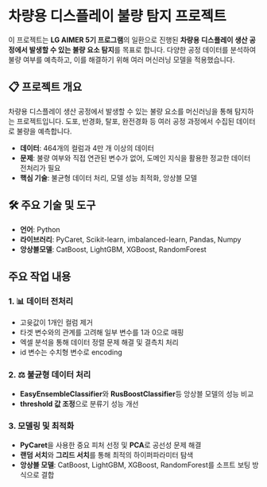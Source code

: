 
#  차량용 디스플레이 불량 탐지 프로젝트 

이 프로젝트는 **LG AIMER 5기 프로그램**의 일환으로 진행된 **차량용 디스플레이 생산 공정에서 발생할 수 있는 불량 요소 탐지**를 목표로 합니다. 다양한 공정 데이터를 분석하여 불량 여부를 예측하고, 이를 해결하기 위해 여러 머신러닝 모델을 적용했습니다.

## 📋 프로젝트 개요
차량용 디스플레이 생산 공정에서 발생할 수 있는 불량 요소를 머신러닝을 통해 탐지하는 프로젝트입니다. 도포, 반경화, 탈포, 완전경화 등 여러 공정 과정에서 수집된 데이터로 불량을 예측합니다.

- **데이터**: 464개의 컬럼과 4만 개 이상의 데이터
- **문제**: 불량 여부와 직접 연관된 변수가 없어, 도메인 지식을 활용한 정교한 데이터 전처리가 필요
- **핵심 기술**: 불균형 데이터 처리, 모델 성능 최적화, 앙상블 모델

## 🛠 주요 기술 및 도구
- **언어**: Python
- **라이브러리**: PyCaret, Scikit-learn, imbalanced-learn, Pandas, Numpy
- **앙상블모델**: CatBoost, LightGBM, XGBoost, RandomForest
  

##  주요 작업 내용

### 1. 📊 데이터 전처리
- 고윳값이 1개인 컬럼 제거
- 타겟 변수와의 관계를 고려해 일부 변수를 1과 0으로 매핑
- 엑셀 분석을 통해 데이터 정렬 문제 해결 및 결측치 처리
- id 변수는 수치형 변수로 encoding

### 2. ⚖️ 불균형 데이터 처리
- **EasyEnsembleClassifier**와 **RusBoostClassifier**등 앙상블 모델의 성능 비교 
- **threshold 값 조정**으로 분류기 성능 개선

### 3.  모델링 및 최적화
- **PyCaret**을 사용한 중요 피처 선정 및 **PCA**로 공선성 문제 해결
- **랜덤 서치**와 **그리드 서치**를 통해 최적의 하이퍼파라미터 탐색
- **앙상블 모델**: CatBoost, LightGBM, XGBoost, RandomForest를 소프트 보팅 방식으로 결합




